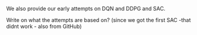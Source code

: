 We also provide our early attempts on DQN and DDPG and SAC. 

Write on what the attempts are based on? (since we got the first SAC -that didnt work - also from GitHub)